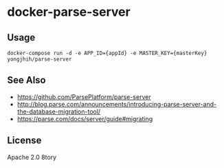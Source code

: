 # docker-parse-server

## Usage

```
docker-compose run -d -e APP_ID={appId} -e MASTER_KEY={masterKey} yongjhih/parse-server
```

## See Also

* https://github.com/ParsePlatform/parse-server
* http://blog.parse.com/announcements/introducing-parse-server-and-the-database-migration-tool/
* https://parse.com/docs/server/guide#migrating

## License

Apache 2.0 8tory

